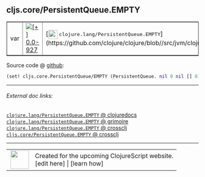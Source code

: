 ## cljs.core/PersistentQueue.EMPTY



 <table border="1">
<tr>
<td>var</td>
<td><a href="https://github.com/cljsinfo/cljs-api-docs/tree/0.0-927"><img valign="middle" alt="[+] 0.0-927" title="Added in 0.0-927" src="https://img.shields.io/badge/+-0.0--927-lightgrey.svg"></a> </td>
<td>
[<img height="24px" valign="middle" src="http://i.imgur.com/1GjPKvB.png"> <samp>clojure.lang/PersistentQueue.EMPTY</samp>](https://github.com/clojure/clojure/blob//src/jvm/clojure/lang/PersistentQueue.java)
</td>
</tr>
</table>









Source code @ [github](https://github.com/clojure/clojurescript/blob/r1877/src/cljs/cljs/core.cljs#L3795):

```clj
(set! cljs.core.PersistentQueue/EMPTY (PersistentQueue. nil 0 nil [] 0))
```

<!--
Repo - tag - source tree - lines:

 <pre>
clojurescript @ r1877
└── src
    └── cljs
        └── cljs
            └── <ins>[core.cljs:3795](https://github.com/clojure/clojurescript/blob/r1877/src/cljs/cljs/core.cljs#L3795)</ins>
</pre>

-->

---



###### External doc links:

[`clojure.lang/PersistentQueue.EMPTY` @ clojuredocs](http://clojuredocs.org/clojure.lang/PersistentQueue.EMPTY)<br>
[`clojure.lang/PersistentQueue.EMPTY` @ grimoire](http://conj.io/store/v1/org.clojure/clojure/1.7.0-beta3/clj/clojure.lang/PersistentQueue.EMPTY/)<br>
[`clojure.lang/PersistentQueue.EMPTY` @ crossclj](http://crossclj.info/fun/clojure.lang/PersistentQueue.EMPTY.html)<br>
[`cljs.core/PersistentQueue.EMPTY` @ crossclj](http://crossclj.info/fun/cljs.core.cljs/PersistentQueue.EMPTY.html)<br>

---

 <table>
<tr><td>
<img valign="middle" align="right" width="48px" src="http://i.imgur.com/Hi20huC.png">
</td><td>
Created for the upcoming ClojureScript website.<br>
[edit here] | [learn how]
</td></tr></table>

[edit here]:https://github.com/cljsinfo/cljs-api-docs/blob/master/cljsdoc/cljs.core_PersistentQueueDOTEMPTY.cljsdoc
[learn how]:https://github.com/cljsinfo/cljs-api-docs/wiki/cljsdoc-files

<!--

This information was too distracting to show to readers, but I'll leave it
commented here since it is helpful to:

- pretty-print the data used to generate this document
- and show how to retrieve that data



The API data for this symbol:

```clj
{:ns "cljs.core",
 :name "PersistentQueue.EMPTY",
 :history [["+" "0.0-927"]],
 :parent-type "PersistentQueue",
 :type "var",
 :full-name-encode "cljs.core_PersistentQueueDOTEMPTY",
 :source {:code "(set! cljs.core.PersistentQueue/EMPTY (PersistentQueue. nil 0 nil [] 0))",
          :title "Source code",
          :repo "clojurescript",
          :tag "r1877",
          :filename "src/cljs/cljs/core.cljs",
          :lines [3795]},
 :full-name "cljs.core/PersistentQueue.EMPTY",
 :clj-symbol "clojure.lang/PersistentQueue.EMPTY"}

```

Retrieve the API data for this symbol:

```clj
;; from Clojure REPL
(require '[clojure.edn :as edn])
(-> (slurp "https://raw.githubusercontent.com/cljsinfo/cljs-api-docs/catalog/cljs-api.edn")
    (edn/read-string)
    (get-in [:symbols "cljs.core/PersistentQueue.EMPTY"]))
```

-->
